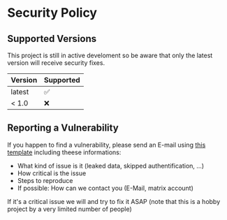 # Security Policy

## Supported Versions
This project is still in active develoment so be aware that only the latest version will receive security fixes.

| Version | Supported          |
| ------- | ------------------ |
| latest  | :white_check_mark: |
| < 1.0   | :x:                |


## Reporting a Vulnerability
If you happen to find a vulnerability, please send an E-mail using [this template](mailto:mail@zera.tax?Subject=matrix-registration%20vulnerability%20%7Bshort%20description%7D) including theese informations:

- What kind of issue is it (leaked data, skipped authentification, ...)
- How critical is the issue
- Steps to reproduce
- If possible: How can we contact you (E-Mail, matrix account)

If it's a critical issue we will and try to fix it ASAP (note that this is a hobby project by a very limited number of people)
